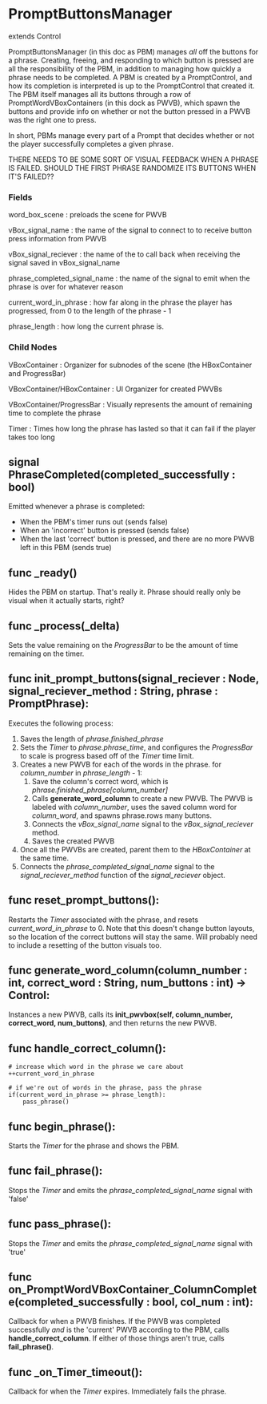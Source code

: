 # PromptButtonsManager
extends Control

PromptButtonsManager (in this doc as PBM) manages _all_ off the buttons for a phrase. Creating, freeing, and responding to which button is pressed are all the responsibility of the PBM, in addition to managing how quickly a phrase needs to be completed. A PBM is created by a PromptControl, and how its completion is interpreted is up to the PromptControl that created it. The PBM itself manages all its buttons through a row of PromptWordVBoxContainers (in this dock as PWVB), which spawn the buttons and provide info on whether or not the button pressed in a PWVB was the right one to press.

In short, PBMs manage every part of a Prompt that decides whether or not the player successfully completes a given phrase.

THERE NEEDS TO BE SOME SORT OF VISUAL FEEDBACK WHEN A PHRASE IS FAILED. SHOULD THE FIRST PHRASE RANDOMIZE ITS BUTTONS WHEN IT'S FAILED??

### Fields
word_box_scene : preloads the scene for PWVB

vBox_signal_name : the name of the signal to connect to to receive button press information from PWVB

vBox_signal_reciever : the name of the to call back when receiving the signal saved in vBox_signal_name

phrase_completed_signal_name : the name of the signal to emit when the phrase is over for whatever reason

current_word_in_phrase : how far along in the phrase the player has progressed, from 0 to the length of the phrase - 1

phrase_length : how long the current phrase is.

### Child Nodes
VBoxContainer : Organizer for subnodes of the scene (the HBoxContainer and ProgressBar)

VBoxContainer/HBoxContainer : UI Organizer for created PWVBs

VBoxContainer/ProgressBar : Visually represents the amount of remaining time to complete the phrase

Timer : Times how long the phrase has lasted so that it can fail if the player takes too long

## signal PhraseCompleted(completed_successfully : bool)
Emitted whenever a phrase is completed:
- When the PBM's timer runs out (sends false)
- When an 'incorrect' button is pressed (sends false)
- When the last 'correct' button is pressed, and there are no more PWVB left in this PBM (sends true)


## func _ready()
Hides the PBM on startup. That's really it. Phrase should really only be visual when it actually starts, right?

## func _process(_delta)
Sets the value remaining on the _ProgressBar_ to be the amount of time remaining on the timer.

## func init_prompt_buttons(signal_reciever : Node, signal_reciever_method : String, phrase : PromptPhrase):
Executes the following process:

1. Saves the length of _phrase.finished_phrase_
2. Sets the _Timer_ to _phrase.phrase_time_, and configures the _ProgressBar_ to scale is progress based off of the _Timer_ time limit.
3. Creates a new PWVB for each of the words in the phrase.
for _column_number_ in _phrase_length_ - 1:
	1. Save the column's correct word, which is _phrase.finished_phrase[column_number]_
	2. Calls **generate_word_column** to create a new PWVB. The PWVB is labeled with _column_number_, uses the saved column word for _column_word_, and spawns phrase.rows many buttons.
	3. Connects the _vBox_signal_name_ signal to the _vBox_signal_reciever_ method.
	4. Saves the created PWVB
4. Once all the PWVBs are created, parent them to the _HBoxContainer_ at the same time.
5. Connects the _phrase_completed_signal_name_ signal to the _signal_reciever_method_ function of the _signal_reciever_ object.

## func reset_prompt_buttons():
Restarts the _Timer_ associated with the phrase, and resets _current_word_in_phrase_ to 0. Note that this doesn't change button layouts, so the location of the correct buttons will stay the same. Will probably need to include a resetting of the button visuals too.


## func generate_word_column(column_number : int, correct_word : String, num_buttons : int) -> Control:
Instances a new PWVB, calls its **init_pwvbox(self, column_number, correct_word, num_buttons)**, and then returns the new PWVB.
	
## func handle_correct_column():
	# increase which word in the phrase we care about
	++current_word_in_phrase
	
	# if we're out of words in the phrase, pass the phrase
	if(current_word_in_phrase >= phrase_length):
		pass_phrase()

## func begin_phrase():
Starts the _Timer_ for the phrase and shows the PBM.
	
## func fail_phrase():
Stops the _Timer_ and emits the _phrase_completed_signal_name_ signal with 'false'

## func pass_phrase():
Stops the _Timer_ and emits the _phrase_completed_signal_name_ signal with 'true'

## func on_PromptWordVBoxContainer_ColumnComplete(completed_successfully : bool, col_num : int):
Callback for when a PWVB finishes. If the PWVB was completed successfully _and_ is the 'current' PWVB according to the PBM, calls **handle_correct_column**. If either of those things aren't true, calls **fail_phrase()**.

## func _on_Timer_timeout():
Callback for when the _Timer_ expires. Immediately fails the phrase.